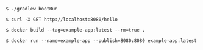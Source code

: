 
```
$ ./gradlew bootRun
```

```
$ curl -X GET http://localhost:8080/hello
```

```
$ docker build --tag=example-app:latest --rm=true .
```

```
$ docker run --name=example-app --publish=8080:8080 example-app:latest
```